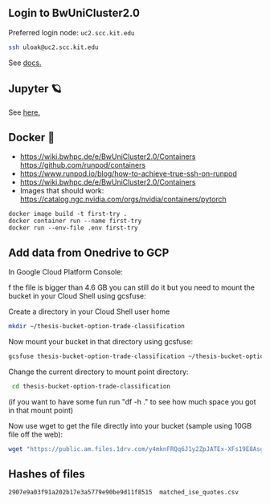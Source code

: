 ## Login to BwUniCluster2.0
Preferred login node: `uc2.scc.kit.edu`

```bash
ssh uloak@uc2.scc.kit.edu
```

See [docs.](https://wiki.bwhpc.de/e/BwUniCluster2.0/Login)

## Jupyter 🪐
See [here.](https://uc2-jupyter.scc.kit.edu/)

## Docker 🐳
- https://wiki.bwhpc.de/e/BwUniCluster2.0/Containers
https://github.com/runpod/containers
- https://www.runpod.io/blog/how-to-achieve-true-ssh-on-runpod
- https://wiki.bwhpc.de/e/BwUniCluster2.0/Containers
- Images that should work: https://catalog.ngc.nvidia.com/orgs/nvidia/containers/pytorch

```shell
docker image build -t first-try . 
docker container run --name first-try
docker run --env-file .env first-try
```


## Add data from Onedrive to GCP
In Google Cloud Platform Console:

f the file is bigger than 4.6 GB you can still do it but you need to mount the bucket in your Cloud Shell using gcsfuse:

Create a directory in your Cloud Shell user home

```bash
mkdir ~/thesis-bucket-option-trade-classification
```

Now mount your bucket in that directory using gcsfuse:

```bash
gcsfuse thesis-bucket-option-trade-classification ~/thesis-bucket-option-trade-classification
```

Change the current directory to mount point directory:

```bash
 cd thesis-bucket-option-trade-classification
```

(if you want to have some fun run "df -h ." to see how much space you got in that mount point)

Now use wget to get the file directly into your bucket (sample using 10GB file off the web):

```bash
wget "https://public.am.files.1drv.com/y4mknFRQq6J1y2ZpJATEx-XFs19E8AsgP43fWyzKkNGOJ_KUIJ-XeVcjArOudVMCMnH_17pw714KTATmf4ZoflJqP8plzoIW79SpLZqZs6ZCeIdXoEVL4-2j47KH7uNDl8cneVZHqcPTQzzR5rMGwfJHYOZEdlnuG2V97xJq7ljKRRA-qsHsMDR9yJbyFzKm5FoifReQ0OvmiNSVedrkudb_FVpp0hpRVCyllKbHDg-vTg" -O data/raw/matched_ise_quotes.csv
```


## Hashes of files
```
2907e9a03f91a202b17e3a5779e90be9d11f8515  matched_ise_quotes.csv
```